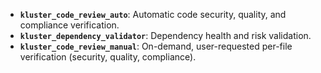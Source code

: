 - **`kluster_code_review_auto`**: Automatic code security, quality, and compliance verification.
- **`kluster_dependency_validator`**: Dependency health and risk validation.
- **`kluster_code_review_manual`**: On-demand, user-requested per-file verification (security, quality, compliance).